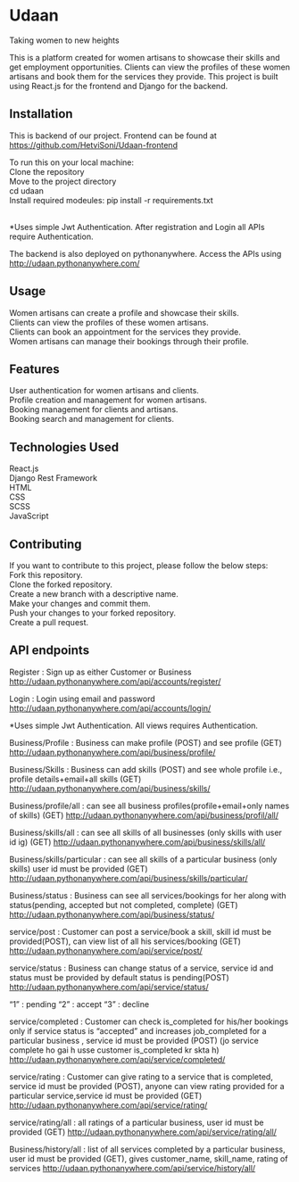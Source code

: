 # Udaan
Taking women to new heights

This is a platform created for women artisans to showcase their skills and get employment opportunities. Clients can view the profiles of these women artisans and book them for the services they provide. This project is built using React.js for the frontend and Django for the backend.

## Installation 
This is backend of our project. Frontend can be found at https://github.com/HetviSoni/Udaan-frontend<br />

To run this on your local machine:  <br />
Clone the repository<br />
Move to the project directory<br />
cd udaan<br />
Install required modeules: pip install -r requirements.txt<br /><br />

*Uses simple Jwt Authentication. After registration and Login all APIs require Authentication.

The backend is also deployed on pythonanywhere. Access the APIs using<br />
http://udaan.pythonanywhere.com/


## Usage
Women artisans can create a profile and showcase their skills.<br />
Clients can view the profiles of these women artisans.<br />
Clients can book an appointment for the services they provide.<br />
Women artisans can manage their bookings through their profile.<br />

## Features
User authentication for women artisans and clients.<br />
Profile creation and management for women artisans.<br />
Booking management for clients and artisans.<br />
Booking search and management for clients.<br />

## Technologies Used
React.js<br />
Django Rest Framework<br />
HTML<br />
CSS<br />
SCSS<br />
JavaScript<br />

## Contributing
If you want to contribute to this project, please follow the below steps:
<br />
Fork this repository.<br />
Clone the forked repository.<br />
Create a new branch with a descriptive name.<br />
Make your changes and commit them.<br />
Push your changes to your forked repository.<br />
Create a pull request.<br />


## API endpoints
Register  :  Sign up as either Customer or Business
http://udaan.pythonanywhere.com/api/accounts/register/            
        

Login  :  Login using email and password
http://udaan.pythonanywhere.com/api/accounts/login/

*Uses simple Jwt Authentication. All views requires Authentication.


Business/Profile :  Business can make profile (POST) and see profile (GET)
http://udaan.pythonanywhere.com/api/business/profile/


Business/Skills  : Business can add skills (POST) and see whole profile i.e., profile details+email+all skills (GET)
http://udaan.pythonanywhere.com/api/business/skills/


Business/profile/all  : can see all business profiles(profile+email+only names of skills) (GET)
http://udaan.pythonanywhere.com/api/business/profil/all/


Business/skills/all  : can see all skills of all businesses (only skills with user id ig) (GET)
http://udaan.pythonanywhere.com/api/business/skills/all/


Business/skills/particular  : can see all skills of a particular business (only skills) user id must be provided (GET) 
http://udaan.pythonanywhere.com/api/business/skills/particular/


Business/status  : Business can see all services/bookings for her along with status(pending, accepted but not completed, complete) (GET)
http://udaan.pythonanywhere.com/api/business/status/


service/post  : Customer can post a service/book a skill, skill id must be provided(POST), can view list of all his services/booking (GET)
http://udaan.pythonanywhere.com/api/service/post/


service/status  :  Business can change status of a service, service id and status must be provided by default status is pending(POST)
http://udaan.pythonanywhere.com/api/service/status/

“1” : pending
“2” : accept
“3” : decline


service/completed  : Customer can check is_completed for his/her bookings only if service status is “accepted” and increases job_completed for a particular business
, service id must be provided (POST) (jo service complete ho gai h usse customer is_completed kr skta h)
http://udaan.pythonanywhere.com/api/service/completed/


service/rating  : Customer can give rating to a service that is completed, service id must be provided (POST), anyone can view rating provided for a particular service,service id must be provided (GET)
http://udaan.pythonanywhere.com/api/service/rating/


service/rating/all  : all ratings of a particular business, user id must be provided (GET)
http://udaan.pythonanywhere.com/api/service/rating/all/


Business/history/all  : list of all services completed by a particular business, user id must be provided (GET), gives customer_name, skill_name, rating of services
http://udaan.pythonanywhere.com/api/service/history/all/


